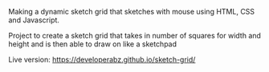 Making a dynamic sketch grid that sketches with mouse using HTML, CSS and Javascript.

Project to create a sketch grid that takes in number of squares for width and height and is then able to draw on like a sketchpad

Live version: https://developerabz.github.io/sketch-grid/
